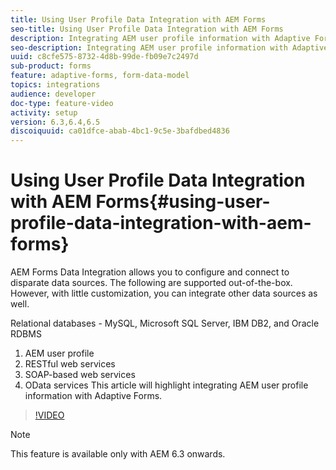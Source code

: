 ```yaml
---
title: Using User Profile Data Integration with AEM Forms
seo-title: Using User Profile Data Integration with AEM Forms
description: Integrating AEM user profile information with Adaptive Forms
seo-description: Integrating AEM user profile information with Adaptive Forms
uuid: c8cfe575-8732-4d8b-99de-fb09e7c2497d
sub-product: forms
feature: adaptive-forms, form-data-model
topics: integrations
audience: developer
doc-type: feature-video
activity: setup
version: 6.3,6.4,6.5
discoiquuid: ca01dfce-abab-4bc1-9c5e-3bafdbed4836
---
```


# Using User Profile Data Integration with AEM Forms{#using-user-profile-data-integration-with-aem-forms}

AEM Forms Data Integration allows you to configure and connect to disparate data sources. The following are supported out-of-the-box. However, with little customization, you can integrate other data sources as well.

Relational databases - MySQL, Microsoft SQL Server, IBM DB2, and Oracle RDBMS

1. AEM user profile
1. RESTful web services
1. SOAP-based web services
1. OData services
This article will highlight integrating AEM user profile information with Adaptive Forms.

>[!VIDEO](https://video.tv.adobe.com/v/17432/?quality=9)

>[!NOTE]
>
>This feature is available only with AEM 6.3 onwards.

